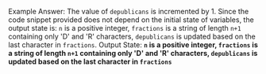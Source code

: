 Example Answer:
The value of `depublicans` is incremented by 1. Since the code snippet provided does not depend on the initial state of variables, the output state is: `n` is a positive integer, `fractions` is a string of length `n+1` containing only 'D' and 'R' characters, `depublicans` is updated based on the last character in `fractions`.
Output State: **`n` is a positive integer, `fractions` is a string of length `n+1` containing only 'D' and 'R' characters, `depublicans` is updated based on the last character in `fractions`**